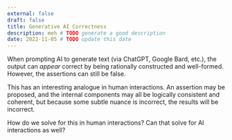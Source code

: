 ```yaml
---
external: false
draft: false
title: Generative AI Correctness
description: meh # TODO generate a good description
date: 2022-11-05 # TODO update this date
---
```


When prompting AI to generate text (via ChatGPT, Google Bard, etc.), the output can _appear_ correct by being rationally constructed and well-formed. However, the assertions can still be false.

This has an interesting analogue in human interactions. An assertion may be proposed, and the internal components may all be logically consistent and coherent, but because some subtle nuance is incorrect, the results will be incorrect.

How do we solve for this in human interactions? Can that solve for AI interactions as well?
